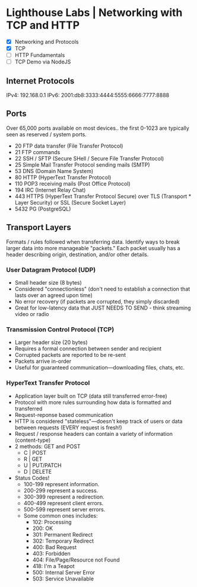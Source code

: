 # Lighthouse Labs | Networking with TCP and HTTP

* [X] Networking and Protocols
* [X] TCP
* [ ] HTTP Fundamentals
* [ ] TCP Demo via NodeJS

## Internet Protocols

IPv4: 192.168.0.1
IPv6: 2001:db8:3333:4444:5555:6666:7777:8888

## Ports

Over 65,000 ports available on most devices.. the first 0-1023 are typically seen as reserved / system ports.


* 20 FTP data transfer (File Transfer Protocol)
* 21 FTP commands
* 22 SSH / SFTP (Secure SHell / Secure File Transfer Protocol)
* 25 Simple Mail Transfer Protocol sending mails (SMTP)
* 53 DNS (Domain Name System)
* 80 HTTP (HyperText Transfer Protocol)
* 110 POP3 receiving mails (Post Office Protocol)
* 194 IRC (Internet Relay Chat)
* 443 HTTPS (HyperText Transfer Protocol Secure) over TLS (Transport * Layer Security) or SSL (Secure Socket Layer)
* 5432 PG (PostgreSQL)

## Transport Layers

Formats / rules followed when transferring data. Identify ways to break larger data into more manageable "packets." Each packet usually has a header describing origin, destination, and/or other details.

### User Datagram Protocol (UDP)

* Small header size (8 bytes)
* Considered "connectionless" (don't need to establish a connection that lasts over an agreed upon time)
* No error recovery (if packets are corrupted, they simply discarded)
* Great for low-latency data that JUST NEEDS TO SEND - think streaming video or radio

### Transmission Control Protocol (TCP)

* Larger header size (20 bytes)
* Requires a formal connection between sender and recipient
* Corrupted packets are reported to be re-sent
* Packets arrive in-order
* Useful for guaranteed communication—downloading files, chats, etc.

### HyperText Transfer Protocol

* Application layer built on TCP (data still transferred error-free)
* Protocol with more rules surrounding how data is formatted and transferred
* Request-reponse based communication
* HTTP is considered "stateless"—doesn't keep track of users or data between requests (EVERY request is fresh!)
* Request / response headers can contain a variety of information (content-type)
* 2 methods: GET and POST
  * C | POST
  * R | GET
  * U | PUT/PATCH
  * D | DELETE
* Status Codes!
  * 100-199 represent information.
  * 200-299 represent a success.
  * 300-399 represent a redirection.
  * 400-499 represent client errors.
  * 500-599 represent server errors.
  * Some common ones includes:
    * 102: Processing
    * 200: OK
    * 301: Permanent Redirect
    * 302: Temporary Redirect
    * 400: Bad Request
    * 403: Forbidden
    * 404: File/Page/Resource not Found
    * 418: I'm a Teapot
    * 500: Internal Server Error
    * 503: Service Unavailable
